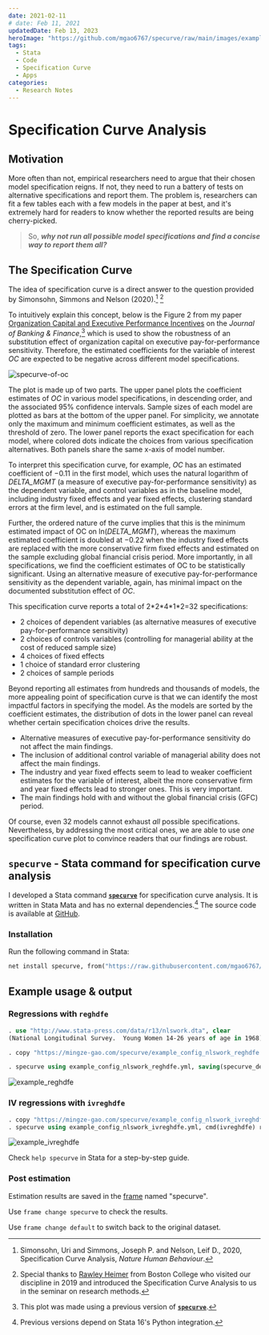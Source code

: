 ```yaml
---
date: 2021-02-11
# date: Feb 11, 2021
updatedDate: Feb 13, 2023
heroImage: "https://github.com/mgao6767/specurve/raw/main/images/example1.png"
tags:
  - Stata
  - Code
  - Specification Curve
  - Apps
categories:
  - Research Notes
---
```


# Specification Curve Analysis

## Motivation

More often than not, empirical researchers need to argue that their chosen model specification reigns. If not, they need to run a battery of tests on alternative specifications and report them. The problem is, researchers can fit a few tables each with a few models in the paper at best, and it's extremely hard for readers to know whether the reported results are being cherry-picked.

> So, **_why not run all possible model specifications and find a concise way to report them all?_**

<!-- more -->

## The Specification Curve

The idea of specification curve is a direct answer to the question provided by Simonsohn, Simmons and Nelson (2020).[^1] [^2]

To intuitively explain this concept, below is the Figure 2 from my paper [Organization Capital and Executive Performance Incentives](https://papers.ssrn.com/sol3/papers.cfm?abstract_id=3734710) on the _Journal of Banking & Finance_,[^3] which is used to show the robustness of an substitution effect of organization capital on executive pay-for-performance sensitivity. Therefore, the estimated coefficients for the variable of interest _OC_ are expected to be negative across different model specifications.

![specurve-of-oc](/images/specification-curve-of-oc.jpg)

The plot is made up of two parts. The upper panel plots the coefficient estimates of _OC_ in various model specifications, in descending order, and the associated 95% confidence intervals. Sample sizes of each model are plotted as bars at the bottom of the upper panel. For simplicity, we annotate only the maximum and minimum coefficient estimates, as well as the threshold of zero. The lower panel reports the exact specification for each model, where colored dots indicate the choices from various specification alternatives. Both panels share the same x-axis of model number.

To interpret this specification curve, for example, _OC_ has an estimated coefficient of −0.11 in the first model, which uses the natural logarithm of _DELTA_MGMT_ (a measure of executive pay-for-performance sensitivity) as the dependent variable, and control variables as in the baseline model, including industry fixed effects and year fixed effects, clustering standard errors at the firm level, and is estimated on the full sample.

Further, the ordered nature of the curve implies that this is the minimum estimated impact of OC on ln(_DELTA_MGMT_), whereas the maximum estimated coefficient is doubled at −0.22 when the industry fixed effects are replaced with the more conservative firm fixed effects and estimated on the sample excluding global financial crisis period. More importantly, in all specifications, we find the coefficient estimates of OC to be statistically significant. Using an alternative measure of executive pay-for-performance sensitivity as the dependent variable, again, has minimal impact on the documented substitution effect of _OC_.

This specification curve reports a total of 2\*2\*4\*1\*2=32 specifications:

- 2 choices of dependent variables (as alternative measures of executive pay-for-performance sensitivity)
- 2 choices of controls variables (controlling for managerial ability at the cost of reduced sample size)
- 4 choices of fixed effects
- 1 choice of standard error clustering
- 2 choices of sample periods

Beyond reporting all estimates from hundreds and thousands of models, the more appealing point of specification curve is that we can identify the most impactful factors in specifying the model. As the models are sorted by the coefficient estimates, the distribution of dots in the lower panel can reveal whether certain specification choices drive the results.

- Alternative measures of executive pay-for-performance sensitivity do not affect the main findings.
- The inclusion of additional control variable of managerial ability does not affect the main findings.
- The industry and year fixed effects seem to lead to weaker coefficient estimates for the variable of interest, albeit the more conservative firm and year fixed effects lead to stronger ones. This is very important.
- The main findings hold with and without the global financial crisis (GFC) period.

Of course, even 32 models cannot exhaust _all_ possible specifications. Nevertheless, by addressing the most critical ones, we are able to use _one_ specification curve plot to convince readers that our findings are robust.

## `specurve` - Stata command for specification curve analysis

I developed a Stata command [**`specurve`**](https://github.com/mgao6767/specurve) for specification curve analysis. It is written in Stata Mata and has no external dependencies.[^4] The source code is available at [GitHub](https://github.com/mgao6767/specurve).

### Installation

Run the following command in Stata:

```stata
net install specurve, from("https://raw.githubusercontent.com/mgao6767/specurve/master") replace
```

## Example usage & output

### Regressions with `reghdfe`

```stata
. use "http://www.stata-press.com/data/r13/nlswork.dta", clear
(National Longitudinal Survey.  Young Women 14-26 years of age in 1968)

. copy "https://mingze-gao.com/specurve/example_config_nlswork_reghdfe.yml" ., replace

. specurve using example_config_nlswork_reghdfe.yml, saving(specurve_demo)
```

![example_reghdfe](https://github.com/mgao6767/specurve/raw/main/images/example_reghdfe.png)

### IV regressions with `ivreghdfe`

```stata
. copy "https://mingze-gao.com/specurve/example_config_nlswork_ivreghdfe.yml" ., replace
. specurve using example_config_nlswork_ivreghdfe.yml, cmd(ivreghdfe) rounding(0.01) title("IV regression with ivreghdfe")
```

![example_ivreghdfe](https://github.com/mgao6767/specurve/raw/main/images/example_ivreghdfe.png)

Check `help specurve` in Stata for a step-by-step guide.

### Post estimation

Estimation results are saved in the [frame](https://www.stata.com/manuals/dframesintro.pdf) named "specurve".

Use `frame change specurve` to check the results.

Use `frame change default` to switch back to the original dataset.


[^1]: Simonsohn, Uri and Simmons, Joseph P. and Nelson, Leif D., 2020, Specification Curve Analysis, _Nature Human Behaviour_.
[^2]: Special thanks to [Rawley Heimer](https://www.bc.edu/bc-web/schools/carroll-school/faculty-research/faculty-directory/rawley-heimer.html) from Boston College who visited our discipline in 2019 and introduced the Specification Curve Analysis to us in the seminar on research methods.
[^3]: This plot was made using a previous version of [**`specurve`**](https://github.com/mgao6767/specurve).
[^4]: Previous versions depend on Stata 16's Python integration.
